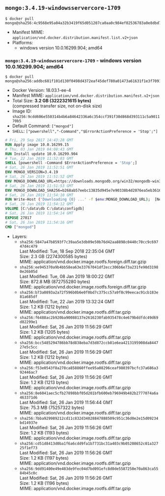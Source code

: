 ## `mongo:3.4.19-windowsservercore-1709`

```console
$ docker pull mongo@sha256:4c9568e95a04a32b3419f65d051207ca0aa0c984ef02536783a0e8dbd799196e
```

-	Manifest MIME: `application/vnd.docker.distribution.manifest.list.v2+json`
-	Platforms:
	-	windows version 10.0.16299.904; amd64

### `mongo:3.4.19-windowsservercore-1709` - windows version 10.0.16299.904; amd64

```console
$ docker pull mongo@sha256:addbc681f101d130f0498d4372eaf45def780a01473a61631f1e3f70919e5f21
```

-	Docker Version: 18.03.1-ee-4
-	Manifest MIME: `application/vnd.docker.distribution.manifest.v2+json`
-	Total Size: **3.2 GB (3222321615 bytes)**  
	(compressed transfer size, not on-disk size)
-	Image ID: `sha256:9cdd606e550314b4b6a84642336a6c354ccf391f30d868d393111c5a901170b5`
-	Default Command: `["mongod"]`
-	`SHELL`: `["powershell","-Command","$ErrorActionPreference = 'Stop';"]`

```dockerfile
# Fri, 29 Sep 2017 14:43:28 GMT
RUN Apply image 10.0.16299.15
# Thu, 03 Jan 2019 04:08:43 GMT
RUN Install update 10.0.16299.904
# Tue, 22 Jan 2019 11:52:03 GMT
SHELL [powershell -Command $ErrorActionPreference = 'Stop';]
# Sat, 26 Jan 2019 11:51:51 GMT
ENV MONGO_VERSION=3.4.19
# Sat, 26 Jan 2019 11:51:52 GMT
ENV MONGO_DOWNLOAD_URL=https://downloads.mongodb.org/win32/mongodb-win32-x86_64-2008plus-ssl-3.4.19-signed.msi
# Sat, 26 Jan 2019 11:51:53 GMT
ENV MONGO_DOWNLOAD_SHA256=b268ab57eebc13835d945e7e90338b4d2076ea5eb36169d6253af9e6e76061a4
# Sat, 26 Jan 2019 11:54:10 GMT
RUN Write-Host ('Downloading {0} ...' -f $env:MONGO_DOWNLOAD_URL); 	[Net.ServicePointManager]::SecurityProtocol = [Net.SecurityProtocolType]::Tls12; 	(New-Object System.Net.WebClient).DownloadFile($env:MONGO_DOWNLOAD_URL, 'mongo.msi'); 		Write-Host ('Verifying sha256 ({0}) ...' -f $env:MONGO_DOWNLOAD_SHA256); 	if ((Get-FileHash mongo.msi -Algorithm sha256).Hash -ne $env:MONGO_DOWNLOAD_SHA256) { 		Write-Host 'FAILED!'; 		exit 1; 	}; 		Write-Host 'Installing ...'; 	Start-Process msiexec -Wait 		-ArgumentList @( 			'/i', 			'mongo.msi', 			'/quiet', 			'/qn', 			'INSTALLLOCATION=C:\mongodb', 			'ADDLOCAL=all' 		); 	$env:PATH = 'C:\mongodb\bin;' + $env:PATH; 	[Environment]::SetEnvironmentVariable('PATH', $env:PATH, [EnvironmentVariableTarget]::Machine); 		Write-Host 'Verifying install ...'; 	Write-Host '  mongo --version'; mongo --version; 	Write-Host '  mongod --version'; mongod --version; 		Write-Host 'Removing ...'; 	Remove-Item C:\mongodb\bin\*.pdb -Force; 	Remove-Item C:\windows\installer\*.msi -Force; 	Remove-Item mongo.msi -Force; 		Write-Host 'Complete.';
# Sat, 26 Jan 2019 11:54:12 GMT
VOLUME [C:\data\db C:\data\configdb]
# Sat, 26 Jan 2019 11:54:14 GMT
EXPOSE 27017
# Sat, 26 Jan 2019 11:54:16 GMT
CMD ["mongod"]
```

-	Layers:
	-	`sha256:5847a47b8593f7c39aa5e3db09e50b76d42aa8898c0440c70cc9c69747d4c479`  
		Last Modified: Tue, 18 Sep 2018 22:35:04 GMT  
		Size: 2.3 GB (2274300585 bytes)  
		MIME: application/vnd.docker.image.rootfs.foreign.diff.tar.gzip
	-	`sha256:ee945370a9b4bb58ea63e33767041df2ecc306b6e73a231fe90d31980e26b05d`  
		Last Modified: Tue, 08 Jan 2019 18:00:22 GMT  
		Size: 872.8 MB (872755280 bytes)  
		MIME: application/vnd.docker.image.rootfs.foreign.diff.tar.gzip
	-	`sha256:b73a0893a2a72f596b0b6e0f0bd7c375cc57a9f8c99eecac91cb183e81a685df`  
		Last Modified: Tue, 22 Jan 2019 13:32:24 GMT  
		Size: 1.2 KB (1212 bytes)  
		MIME: application/vnd.docker.image.rootfs.diff.tar.gzip
	-	`sha256:f6488ac2b920ba90088137e2616230fab935478c4e679bddfdc49d69d82299e1`  
		Last Modified: Sat, 26 Jan 2019 11:56:29 GMT  
		Size: 1.2 KB (1205 bytes)  
		MIME: application/vnd.docker.image.rootfs.diff.tar.gzip
	-	`sha256:bcc5485294786bb78d838eba7d3d872ccb81e6ea4213195908da844727e5c5cc`  
		Last Modified: Sat, 26 Jan 2019 11:56:29 GMT  
		Size: 1.2 KB (1212 bytes)  
		MIME: application/vnd.docker.image.rootfs.diff.tar.gzip
	-	`sha256:f53e0543f8a278ca858860ffee95a08296ceaf980397bcfc37a686a392446ac7`  
		Last Modified: Sat, 26 Jan 2019 11:56:26 GMT  
		Size: 1.2 KB (1213 bytes)  
		MIME: application/vnd.docker.image.rootfs.diff.tar.gzip
	-	`sha256:8e6041aec5cfb27898bbf05d201bfb600eb796949b482b2777074a6a463371d6`  
		Last Modified: Sat, 26 Jan 2019 11:56:44 GMT  
		Size: 75.3 MB (75257322 bytes)  
		MIME: application/vnd.docker.image.rootfs.diff.tar.gzip
	-	`sha256:7bba929989212cd11c832d34028847888509c951c36d0e2e15d09234bd14937e`  
		Last Modified: Sat, 26 Jan 2019 11:56:26 GMT  
		Size: 1.2 KB (1193 bytes)  
		MIME: application/vnd.docker.image.rootfs.diff.tar.gzip
	-	`sha256:cd51d8413d0ba1f6a6cdd9fa1b7731bc31a403c9b05208652c01a32725f1ef73`  
		Last Modified: Sat, 26 Jan 2019 11:56:26 GMT  
		Size: 1.2 KB (1197 bytes)  
		MIME: application/vnd.docker.image.rootfs.diff.tar.gzip
	-	`sha256:9dd91400e49e483de9fec04d7bd091efc8d0de5587250e70a863ca5584b45c0c`  
		Last Modified: Sat, 26 Jan 2019 11:56:26 GMT  
		Size: 1.2 KB (1196 bytes)  
		MIME: application/vnd.docker.image.rootfs.diff.tar.gzip
